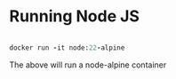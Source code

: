 # Running Node JS

```ruby

docker run -it node:22-alpine

```

The above will run a node-alpine  container